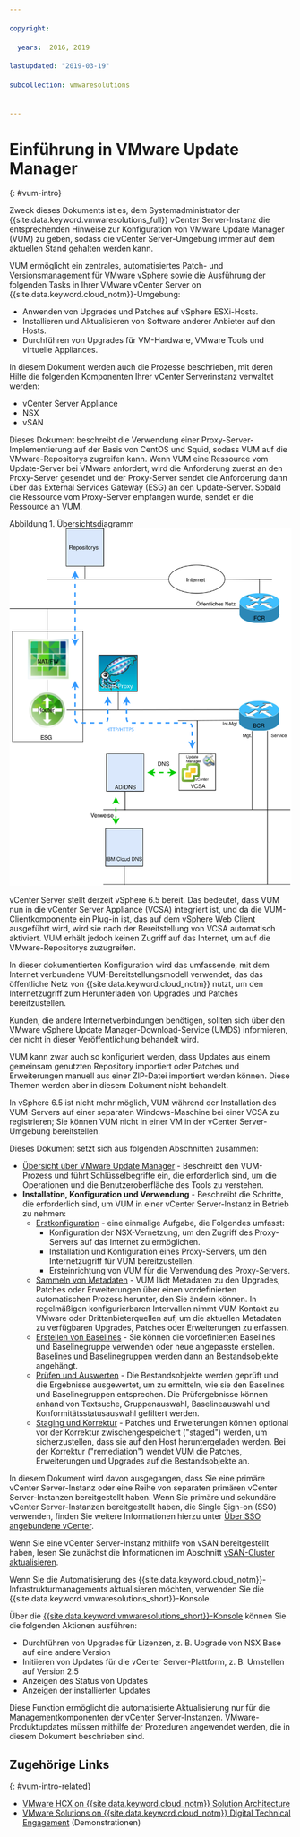 ```yaml
---

copyright:

  years:  2016, 2019

lastupdated: "2019-03-19"

subcollection: vmwaresolutions


---
```


# Einführung in VMware Update Manager
{: #vum-intro}

Zweck dieses Dokuments ist es, dem Systemadministrator der {{site.data.keyword.vmwaresolutions_full}} vCenter Server-Instanz die entsprechenden Hinweise zur Konfiguration von VMware Update Manager (VUM) zu geben, sodass die vCenter Server-Umgebung immer auf dem aktuellen Stand gehalten werden kann.

VUM ermöglicht ein zentrales, automatisiertes Patch- und Versionsmanagement für VMware vSphere sowie die Ausführung der folgenden Tasks in Ihrer VMware vCenter Server on {{site.data.keyword.cloud_notm}}-Umgebung:
* Anwenden von Upgrades und Patches auf vSphere ESXi-Hosts.
* Installieren und Aktualisieren von Software anderer Anbieter auf den Hosts.
* Durchführen von Upgrades für VM-Hardware, VMware Tools und virtuelle Appliances.

In diesem Dokument werden auch die Prozesse beschrieben, mit deren Hilfe die folgenden Komponenten Ihrer vCenter Serverinstanz verwaltet werden:
* vCenter Server Appliance
* NSX
* vSAN

Dieses Dokument beschreibt die Verwendung einer Proxy-Server-Implementierung auf der Basis von CentOS und Squid, sodass VUM auf die VMware-Repositorys zugreifen kann. Wenn VUM eine Ressource vom Update-Server bei VMware anfordert, wird die Anforderung zuerst an den Proxy-Server gesendet und der Proxy-Server sendet die Anforderung dann über das External Services Gateway (ESG) an den Update-Server. Sobald die Ressource vom Proxy-Server empfangen wurde, sendet er die Ressource an VUM.

Abbildung 1. Übersichtsdiagramm
</br>
![Übersichtsdiagramm](vum-vcsproxy.svg)

vCenter Server stellt derzeit vSphere 6.5 bereit. Das bedeutet, dass VUM nun in die vCenter Server Appliance (VCSA) integriert ist, und da die VUM-Clientkomponente ein Plug-in ist, das auf dem vSphere Web Client ausgeführt wird, wird sie nach der Bereitstellung von VCSA automatisch aktiviert. VUM erhält jedoch keinen Zugriff auf das Internet, um auf die VMware-Repositorys zuzugreifen.

In dieser dokumentierten Konfiguration wird das umfassende, mit dem Internet verbundene VUM-Bereitstellungsmodell verwendet, das das öffentliche Netz von {{site.data.keyword.cloud_notm}} nutzt, um den Internetzugriff zum Herunterladen von Upgrades und Patches bereitzustellen.

Kunden, die andere Internetverbindungen benötigen, sollten sich über den VMware vSphere Update Manager-Download-Service (UMDS) informieren, der nicht in dieser Veröffentlichung behandelt wird.

VUM kann zwar auch so konfiguriert werden, dass Updates aus einem gemeinsam genutzten Repository importiert oder Patches und Erweiterungen manuell aus einer ZIP-Datei importiert werden können. Diese Themen werden aber in diesem Dokument nicht behandelt.

In vSphere 6.5 ist nicht mehr möglich, VUM während der Installation des VUM-Servers auf einer separaten Windows-Maschine bei einer VCSA zu registrieren; Sie können VUM nicht in einer VM in der vCenter Server-Umgebung bereitstellen.

Dieses Dokument setzt sich aus folgenden Abschnitten zusammen:
* [Übersicht über VMware Update Manager](/docs/services/vmwaresolutions/archiref/vum?topic=vmware-solutions-vum-overview) - Beschreibt den VUM-Prozess und führt Schlüsselbegriffe ein, die erforderlich sind, um die Operationen und die Benutzeroberfläche des Tools zu verstehen.
* **Installation, Konfiguration und Verwendung** - Beschreibt die Schritte, die erforderlich sind, um VUM in einer vCenter Server-Instanz in Betrieb zu nehmen:
  - [Erstkonfiguration](/docs/services/vmwaresolutions/archiref/vum?topic=vmware-solutions-vum-init-config) - eine einmalige Aufgabe, die Folgendes umfasst:
      - Konfiguration der NSX-Vernetzung, um den Zugriff des Proxy-Servers auf das Internet zu ermöglichen.
      - Installation und Konfiguration eines Proxy-Servers, um den Internetzugriff für VUM bereitzustellen.
      - Ersteinrichtung von VUM für die Verwendung des Proxy-Servers.
  - [Sammeln von Metadaten](/docs/services/vmwaresolutions/archiref/vum?topic=vmware-solutions-vum-metadata) - VUM lädt Metadaten zu den Upgrades, Patches oder Erweiterungen über einen vordefinierten automatischen Prozess herunter, den Sie ändern können. In regelmäßigen konfigurierbaren Intervallen nimmt VUM Kontakt zu VMware oder Drittanbieterquellen auf, um die aktuellen Metadaten zu verfügbaren Upgrades, Patches oder Erweiterungen zu erfassen.
  - [Erstellen von Baselines](/docs/services/vmwaresolutions/archiref/vum?topic=vmware-solutions-vum-baselines) - Sie können die vordefinierten Baselines und Baselinegruppe verwenden oder neue angepasste erstellen. Baselines und Baselinegruppen werden dann an Bestandsobjekte angehängt.
  - [Prüfen und Auswerten](/docs/services/vmwaresolutions/archiref/vum?topic=vmware-solutions-vum-scanning) - Die Bestandsobjekte werden geprüft und die Ergebnisse ausgewertet, um zu ermitteln, wie sie den Baselines und Baselinegruppen entsprechen. Die Prüfergebnisse können anhand von Textsuche, Gruppenauswahl, Baselineauswahl und Konformitätsstatusauswahl gefiltert werden.
  - [Staging und Korrektur](/docs/services/vmwaresolutions/archiref/vum?topic=vmware-solutions-vum-staging) - Patches und Erweiterungen können optional vor der Korrektur zwischengespeichert ("staged") werden, um sicherzustellen, dass sie auf den Host heruntergeladen werden. Bei der Korrektur ("remediation") wendet VUM die Patches, Erweiterungen und Upgrades auf die Bestandsobjekte an.

In diesem Dokument wird davon ausgegangen, dass Sie eine primäre vCenter Server-Instanz oder eine Reihe von separaten primären vCenter Server-Instanzen bereitgestellt haben. Wenn Sie primäre und sekundäre vCenter Server-Instanzen bereitgestellt haben, die Single Sign-on (SSO) verwenden, finden Sie weitere Informationen hierzu unter [Über SSO angebundene vCenter](/docs/services/vmwaresolutions/archiref/vum?topic=vmware-solutions-vum-updating-vcsa).

Wenn Sie eine vCenter Server-Instanz mithilfe von vSAN bereitgestellt haben, lesen Sie zunächst die Informationen im Abschnitt [vSAN-Cluster aktualisieren](/docs/services/vmwaresolutions/archiref/vum?topic=vmware-solutions-vum-updating-vsan).

Wenn Sie die Automatisierung des {{site.data.keyword.cloud_notm}}-Infrastrukturmanagements aktualisieren möchten, verwenden Sie die {{site.data.keyword.vmwaresolutions_short}}-Konsole.

Über die [{{site.data.keyword.vmwaresolutions_short}}-Konsole](https://console.cloud.ibm.com/infrastructure/vmware-solutions/console) können Sie die folgenden Aktionen ausführen:
*	Durchführen von Upgrades für Lizenzen, z. B. Upgrade von NSX Base auf eine andere Version
*	Initiieren von Updates für die vCenter Server-Plattform, z. B. Umstellen auf Version 2.5
*	Anzeigen des Status von Updates
*	Anzeigen der installierten Updates

Diese Funktion ermöglicht die automatisierte Aktualisierung nur für die Managementkomponenten der vCenter Server-Instanzen. VMware-Produktupdates müssen mithilfe der Prozeduren angewendet werden, die in diesem Dokument beschrieben sind.

## Zugehörige Links
{: #vum-intro-related}

* [VMware HCX on {{site.data.keyword.cloud_notm}} Solution Architecture](/docs/services/vmwaresolutions/services?topic=vmware-solutions-hcx-archi-intro#hcx-archi-intro)
* [VMware Solutions on	{{site.data.keyword.cloud_notm}} Digital Technical Engagement](https://ibm-dte.mybluemix.net/ibm-vmware) (Demonstrationen)
